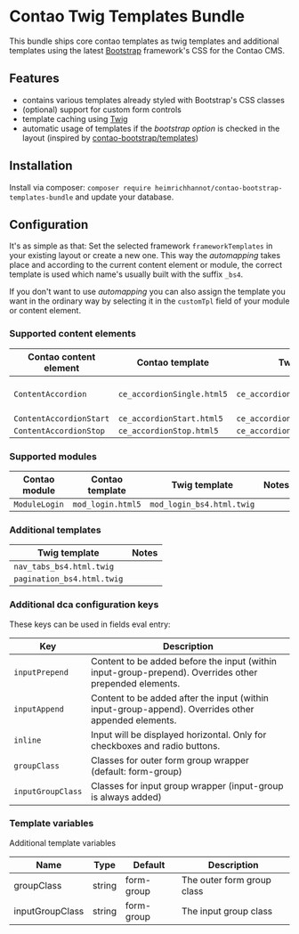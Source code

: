 # Contao Twig Templates Bundle

This bundle ships core contao templates as twig templates and additional templates using the latest [Bootstrap](https://getbootstrap.com) framework's CSS for the Contao CMS.

## Features

- contains various templates already styled with Bootstrap's CSS classes
- (optional) support for custom form controls
- template caching using [Twig](https://twig.symfony.com)
- automatic usage of templates if the *bootstrap option* is checked in the layout (inspired by [contao-bootstrap/templates](https://github.com/contao-bootstrap/templates))

## Installation

Install via composer: `composer require heimrichhannot/contao-bootstrap-templates-bundle` and update your database.

## Configuration

It's as simple as that: Set the selected framework `frameworkTemplates` in your existing layout or create a new one. This way the *automapping* takes place and
according to the current content element or module, the correct template is used which name's usually built with the suffix `_bs4`.

If you don't want to use *automapping* you can also assign the template you want in the ordinary way by selecting it in the `customTpl` field of your module or content element.

### Supported content elements

Contao content element | Contao template | Twig template | Notes
---------------------- | --------------- | ------------- | -----
`ContentAccordion` | `ce_accordionSingle.html5` | `ce_accordionSingle_bs4.html.twig` | single element accordions
`ContentAccordionStart` | `ce_accordionStart.html5` | `ce_accordionStart_bs4.html.twig` |
`ContentAccordionStop` | `ce_accordionStop.html5` | `ce_accordionStop_bs4.html.twig` |

### Supported modules

Contao module | Contao template | Twig template | Notes
------------- | --------------- | ------------- | -----
`ModuleLogin` | `mod_login.html5` | `mod_login_bs4.html.twig` |

### Additional templates

Twig template | Notes
------------- | -----
`nav_tabs_bs4.html.twig` |
`pagination_bs4.html.twig` |

### Additional dca configuration keys

These keys can be used in fields eval entry:

Key            | Description
-------------- |-----------
`inputPrepend` | Content to be added before the input (within input-group-prepend). Overrides other prepended elements.
`inputAppend`  | Content to be added after the input (within input-group-append). Overrides other appended elements.
`inline`       | Input will be displayed horizontal. Only for checkboxes and radio buttons. 
`groupClass`   | Classes for outer form group wrapper (default: form-group)
`inputGroupClass`   | Classes for input group wrapper (input-group is always added)

### Template variables

Additional template variables

Name            | Type   | Default    | Description
--------------- | ------ | ---------- | -----------
groupClass      | string | form-group | The outer form group class
inputGroupClass | string | form-group | The input group class